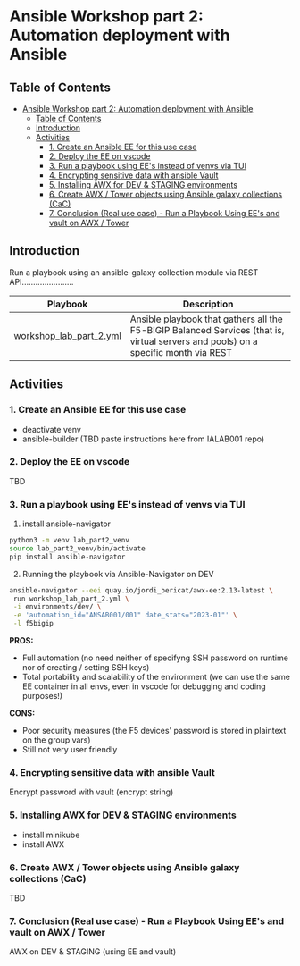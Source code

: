 # Ansible Workshop part 2: Automation deployment with Ansible

## Table of Contents

- [Ansible Workshop part 2: Automation deployment with Ansible](#ansible-workshop-part-2-automation-deployment-with-ansible)
  - [Table of Contents](#table-of-contents)
  - [Introduction](#introduction)
  - [Activities](#activities)
    - [1. Create an Ansible EE for this use case](#1-create-an-ansible-ee-for-this-use-case)
    - [2. Deploy the EE on vscode](#2-deploy-the-ee-on-vscode)
    - [3. Run a playbook using EE's instead of venvs via TUI](#3-run-a-playbook-using-ees-instead-of-venvs-via-tui)
    - [4. Encrypting sensitive data with ansible Vault](#4-encrypting-sensitive-data-with-ansible-vault)
    - [5. Installing AWX for DEV \& STAGING environments](#5-installing-awx-for-dev--staging-environments)
    - [6. Create AWX / Tower objects using Ansible galaxy collections (CaC)](#6-create-awx--tower-objects-using-ansible-galaxy-collections-cac)
    - [7. Conclusion (Real use case) - Run a Playbook Using EE's and vault on AWX / Tower](#7-conclusion-real-use-case---run-a-playbook-using-ees-and-vault-on-awx--tower)


## Introduction

Run a playbook using an ansible-galaxy collection module via REST API.......................

| **Playbook** | **Description** |
|-|-|
| [workshop_lab_part_2.yml](workshop_lab_part_2.yml) | Ansible playbook that gathers all the F5-BIGIP Balanced Services (that is, virtual servers and pools) on a specific month via REST |

## Activities

### 1. Create an Ansible EE for this use case

- deactivate venv
- ansible-builder (TBD paste instructions here from IALAB001 repo)

### 2. Deploy the EE on vscode

TBD

### 3. Run a playbook using EE's instead of venvs via TUI

1) install ansible-navigator

```bash
python3 -m venv lab_part2_venv
source lab_part2_venv/bin/activate
pip install ansible-navigator
```

2) Running the playbook via Ansible-Navigator on DEV

```bash
ansible-navigator --eei quay.io/jordi_bericat/awx-ee:2.13-latest \
 run workshop_lab_part_2.yml \
 -i environments/dev/ \
 -e 'automation_id="ANSAB001/001" date_stats="2023-01"' \
 -l f5bigip
```

**PROS:**

- Full automation (no need neither of specifyng SSH password on runtime nor of creating / setting SSH keys)
- Total portability and scalability of the environment (we can use the same EE container in all envs, even in vscode for debugging and coding purposes!)

**CONS:**

- Poor security measures (the F5 devices' password is stored in plaintext on the group vars)
- Still not very user friendly

### 4. Encrypting sensitive data with ansible Vault

Encrypt password with vault (encrypt string)

### 5. Installing AWX for DEV & STAGING environments

- install minikube
- install AWX

### 6. Create AWX / Tower objects using Ansible galaxy collections (CaC)

TBD

### 7. Conclusion (Real use case) - Run a Playbook Using EE's and vault on AWX / Tower

AWX on DEV & STAGING (using EE and vault)
